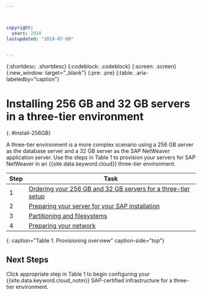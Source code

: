 ```yaml
---



copyright:
  years: 2018
lastupdated: "2018-07-09"


---
```


{:shortdesc: .shortdesc}
{:codeblock: .codeblock}
{:screen: .screen}
{:new_window: target="_blank"}
{:pre: .pre}
{:table: .aria-labeledby="caption"}

# Installing 256 GB and 32 GB servers in a three-tier environment
{: #install-256GB}

A three-tier environment is a more complex scenario using a 256 GB server as the database server and a 32 GB server as the SAP NetWeaver application server. Use the steps in Table 1 to provision your servers for SAP NetWeaver in an {{site.data.keyword.cloud}} three-tier environment.

| Step | Task |
| --- | --- |
| 1 | [Ordering your 256 GB and 32 GB servers for a three-tier setup](/docs/infrastructure/sap-netweaver-ms-qrg/ms-set-up-infrastructure-three-tier.html) |
| 2 | [Preparing your server for your SAP installation](/docs/infrastructure/sap-netweaver-ms-qrg/ms-prepare-server-256GB.html) |
| 3 | [Partitioning and filesystems](/docs/infrastructure/sap-netweaver-ms-qrg/ms-partition-256GB.html) |
| 4 | [Preparing your network](/docs/infrastructure/sap-netweaver-ms-qrg/ms-prepare-network.html#network) |
{: caption="Table 1. Provisioning overview" caption-side="top"} 

## Next Steps

Click appropriate step in Table 1 to begin configuring your {{site.data.keyword.cloud_notm}} SAP-certified infrastructure for a three-tier environment.
